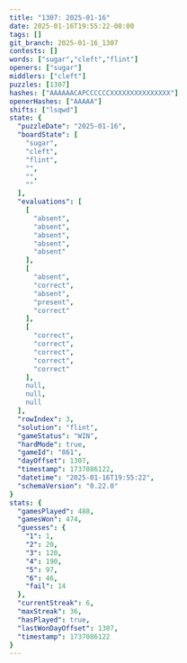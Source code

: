 ```yaml
---
title: "1307: 2025-01-16"
date: 2025-01-16T19:55:22-08:00
tags: []
git_branch: 2025-01-16_1307
contests: []
words: ["sugar","cleft","flint"]
openers: ["sugar"]
middlers: ["cleft"]
puzzles: [1307]
hashes: ["AAAAAACAPCCCCCCXXXXXXXXXXXXXXX"]
openerHashes: ["AAAAA"]
shifts: ["lsqwd"]
state: {
  "puzzleDate": "2025-01-16",
  "boardState": [
    "sugar",
    "cleft",
    "flint",
    "",
    "",
    ""
  ],
  "evaluations": [
    [
      "absent",
      "absent",
      "absent",
      "absent",
      "absent"
    ],
    [
      "absent",
      "correct",
      "absent",
      "present",
      "correct"
    ],
    [
      "correct",
      "correct",
      "correct",
      "correct",
      "correct"
    ],
    null,
    null,
    null
  ],
  "rowIndex": 3,
  "solution": "flint",
  "gameStatus": "WIN",
  "hardMode": true,
  "gameId": "861",
  "dayOffset": 1307,
  "timestamp": 1737086122,
  "datetime": "2025-01-16T19:55:22",
  "schemaVersion": "0.22.0"
}
stats: {
  "gamesPlayed": 488,
  "gamesWon": 474,
  "guesses": {
    "1": 1,
    "2": 20,
    "3": 120,
    "4": 190,
    "5": 97,
    "6": 46,
    "fail": 14
  },
  "currentStreak": 6,
  "maxStreak": 36,
  "hasPlayed": true,
  "lastWonDayOffset": 1307,
  "timestamp": 1737086122
}
---
```

<!-- more -->
